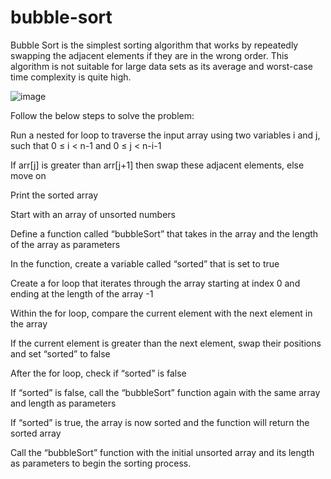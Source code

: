 # bubble-sort
Bubble Sort is the simplest sorting algorithm that works by repeatedly swapping the adjacent elements if they are in the wrong order. This algorithm is not suitable for large data sets as its average and worst-case time complexity is quite high.

 ![image](https://user-images.githubusercontent.com/125429673/234466931-e6ed5065-a8b3-42cf-8707-85b869d8b6a1.png)


Follow the below steps to solve the problem:

Run a nested for loop to traverse the input array using two variables i and j, such that 0 ≤ i < n-1 and 0 ≤ j < n-i-1

If arr[j] is greater than arr[j+1] then swap these adjacent elements, else move on

Print the sorted array

Start with an array of unsorted numbers

Define a function called “bubbleSort” that takes in the array and the length of the array as parameters

In the function, create a variable called “sorted” that is set to true

Create a for loop that iterates through the array starting at index 0 and ending at the length of the array -1

Within the for loop, compare the current element with the next element in the array

If the current element is greater than the next element, swap their positions and set “sorted” to false

After the for loop, check if “sorted” is false

If “sorted” is false, call the “bubbleSort” function again with the same array and length as parameters

If “sorted” is true, the array is now sorted and the function will return the sorted array

Call the “bubbleSort” function with the initial unsorted array and its length as parameters to begin the sorting process.
